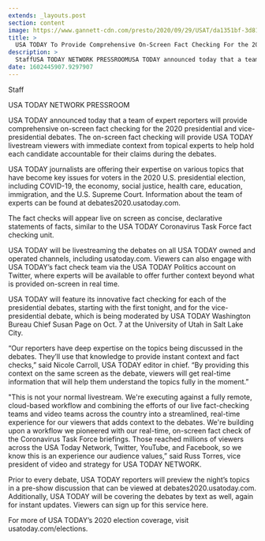 ```yaml
--- 
extends: _layouts.post 
section: content 
image: https://www.gannett-cdn.com/presto/2020/09/29/USAT/da1351bf-3d81-4067-8fbb-d4820aa68bbc-social_card_2_20-USAT_Elections_Presidential_Debate1_1080x1920.png?crop=1079,607,x0,y268&width=1079&height=607&format=pjpg&auto=webp 
title: > 
  USA TODAY To Provide Comprehensive On-Screen Fact Checking For the 2020 Presidential and Vice-Presidential Debates 
description: > 
  StaffUSA TODAY NETWORK PRESSROOMUSA TODAY announced today that a team of expert reporters will provide comprehensive on-screen fact checking for the 2020 presidential and vice-presidential debates.The on-screen fact checking will provide USA TODAY livestream viewers with immediate context from topical experts to help hold each candidate accountable for their claims during the debates.The fact checks will appear live on screen as concise, declarative statements of facts, similar to the USA TODAY Coronavirus Task Force fact checking unit.USA TODAY will be livestreaming the debates on all USA TODAY owned and operated channels, including usatoday.com.We're building upon a workflow we pioneered with our real-time, on-screen fact check of the Coronavirus Task Force briefings. 
date: 1602445907.9297907 
--- 
```

Staff

USA TODAY NETWORK PRESSROOM

USA TODAY announced today that a team of expert reporters will provide comprehensive on-screen fact checking for the 2020 presidential and vice-presidential debates. The on-screen fact checking will provide USA TODAY livestream viewers with immediate context from topical experts to help hold each candidate accountable for their claims during the debates.

USA TODAY journalists are offering their expertise on various topics that have become key issues for voters in the 2020 U.S. presidential election, including COVID-19, the economy, social justice, health care, education, immigration, and the U.S. Supreme Court. Information about the team of experts can be found at debates2020.usatoday.com.

The fact checks will appear live on screen as concise, declarative statements of facts, similar to the USA TODAY Coronavirus Task Force fact checking unit.

USA TODAY will be livestreaming the debates on all USA TODAY owned and operated channels, including usatoday.com. Viewers can also engage with USA TODAY’s fact check team via the USA TODAY Politics account on Twitter, where experts will be available to offer further context beyond what is provided on-screen in real time.

USA TODAY will feature its innovative fact checking for each of the presidential debates, starting with the first tonight, and for the vice-presidential debate, which is being moderated by USA TODAY Washington Bureau Chief Susan Page on Oct. 7 at the University of Utah in Salt Lake City.

“Our reporters have deep expertise on the topics being discussed in the debates. They’ll use that knowledge to provide instant context and fact checks,” said Nicole Carroll, USA TODAY editor in chief. “By providing this context on the same screen as the debate, viewers will get real-time information that will help them understand the topics fully in the moment.”

"This is not your normal livestream. We're executing against a fully remote, cloud-based workflow and combining the efforts of our live fact-checking teams and video teams across the country into a streamlined, real-time experience for our viewers that adds context to the debates. We're building upon a workflow we pioneered with our real-time, on-screen fact check of the Coronavirus Task Force briefings. Those reached millions of viewers across the USA Today Network, Twitter, YouTube, and Facebook, so we know this is an experience our audience values,” said Russ Torres, vice president of video and strategy for USA TODAY NETWORK.

Prior to every debate, USA TODAY reporters will preview the night’s topics in a pre-show discussion that can be viewed at debates2020.usatoday.com. Additionally, USA TODAY will be covering the debates by text as well, again for instant updates. Viewers can sign up for this service here.

For more of USA TODAY’s 2020 election coverage, visit usatoday.com/elections.